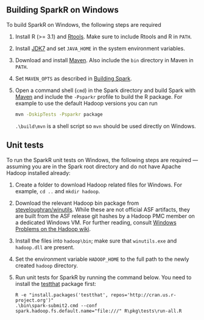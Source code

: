 ## Building SparkR on Windows

To build SparkR on Windows, the following steps are required

1. Install R (>= 3.1) and [Rtools](http://cran.r-project.org/bin/windows/Rtools/). Make sure to
include Rtools and R in `PATH`.

2. Install
[JDK7](http://www.oracle.com/technetwork/java/javase/downloads/jdk7-downloads-1880260.html) and set
`JAVA_HOME` in the system environment variables.

3. Download and install [Maven](http://maven.apache.org/download.html). Also include the `bin`
directory in Maven in `PATH`.

4. Set `MAVEN_OPTS` as described in [Building Spark](http://spark.apache.org/docs/latest/building-spark.html).

5. Open a command shell (`cmd`) in the Spark directory and build Spark with [Maven](http://spark.apache.org/docs/latest/building-spark.html#building-with-buildmvn) and include the `-Psparkr` profile to build the R package. For example to use the default Hadoop versions you can run

    ```bash
    mvn -DskipTests -Psparkr package
    ```

    `.\build\mvn` is a shell script so `mvn` should be used directly on Windows.

##  Unit tests

To run the SparkR unit tests on Windows, the following steps are required —assuming you are in the Spark root directory and do not have Apache Hadoop installed already:

1. Create a folder to download Hadoop related files for Windows. For example, `cd ..` and `mkdir hadoop`.

2. Download the relevant Hadoop bin package from [steveloughran/winutils](https://github.com/steveloughran/winutils). While these are not official ASF artifacts, they are built from the ASF release git hashes by a Hadoop PMC member on a dedicated Windows VM. For further reading, consult [Windows Problems on the Hadoop wiki](https://wiki.apache.org/hadoop/WindowsProblems).

3. Install the files into `hadoop\bin`; make sure that `winutils.exe` and `hadoop.dll` are present.

4. Set the environment variable `HADOOP_HOME` to the full path to the newly created `hadoop` directory.

5. Run unit tests for SparkR by running the command below. You need to install the [testthat](http://cran.r-project.org/web/packages/testthat/index.html) package first:

    ```
    R -e "install.packages('testthat', repos='http://cran.us.r-project.org')"
    .\bin\spark-submit2.cmd --conf spark.hadoop.fs.default.name="file:///" R\pkg\tests\run-all.R
    ```


